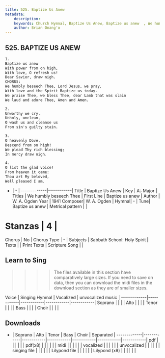 ```yaml
---
title: 525. Baptize Us Anew
metadata:
    description: 
    keywords: Church Hymnal, Baptize Us Anew, Baptize us anew  , We humbly beseech Thee
    author: Brian Onang'o
---
```



## 525. BAPTIZE US ANEW

```txt
1.
Baptize us anew 
With power from on high,
With love, O refresh us! 
Dear Savior, draw nigh.
CHORUS:
We humbly beseech Thee, Lord Jesus, we pray,
With love and the Spirit Baptize us today.
We praise Thee, we bless Thee, dear Lamb that was slain
We laud and adore Thee, Amen and Amen.

2.
Unworthy we cry, 
Unholy, unclean,
O wash us and cleanse us 
From sin's guilty stain.

3.
O heavenly Dove, 
Descend from on high!
We plead Thy rich blessing; 
In mercy draw nigh.

4.
O list the glad voice! 
From heaven it came:
Thou art My beloved, 
Well pleased I am.
```

- |   -  |
-------------|------------|
Title | Baptize Us Anew |
Key | A♭ Major |
Titles | We humbly beseech Thee |
First Line | Baptize us anew   |
Author | W. A. Ogden
Year | 1941
Composer| W. A. Ogden |
Hymnal|  - |
Tune| Baptize us anew |
Metrical pattern | |
# Stanzas | 4 |
Chorus | No |
Chorus Type | - |
Subjects | Sabbath School: Holy Spirit |
Texts |  |
Print Texts | 
Scripture Song |  |
  
## Learn to Sing

>>>> The files available in this section have comparatively large sizes. If you need to save on data, then you can download the midi files in the download section as they are of smaller sizes.

Voice |  Singing Hymnal | Vocalized | unvocalized music |
-------------|------------|------------|------------|------------|
Soprano | | | |
Alto | | | |
Tenor | | | |
Bass | | | |
Choir | | | |

## Downloads

- |  Soprano | Alto | Tenor | Bass | Choir | Separated |
-------------|------------|------------|------------|------------|------------|------------|
pdf | | | | | |
pdf(x8) | | | | | |
midi | | | | | |
vocalized | | | | | |
unvocalized | | | | | |
singing file | | | | | |
Lilypond file | | | | | |
Lilypond (x8) | | | | | |
  